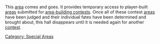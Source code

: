 This [area](:Category:_Areas "wikilink") comes and goes. It provides
temporary access to player-built [areas](:Category:_Areas "wikilink")
submitted for [area-building
contests](Area-Building_Contests "wikilink"). Once all of these contest
[areas](:Category:_Areas "wikilink") have been judged and their
individual fates have been determined and brought about, this hall
disappears until it is needed again for another
[contest](Area-Building_Contests "wikilink").

[Category: Special Areas](Category:_Special_Areas "wikilink")
